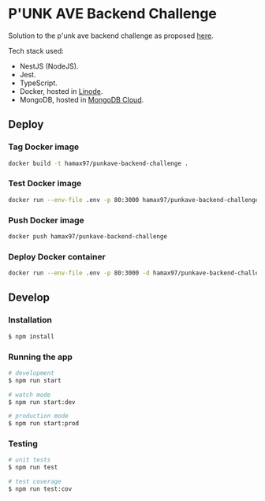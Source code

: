 # P'UNK AVE Backend Challenge

Solution to the p'unk ave backend challenge as proposed [here](https://github.com/punkave/backend-challenge).

Tech stack used:
- NestJS (NodeJS).
- Jest.
- TypeScript.
- Docker, hosted in [Linode](https://www.linode.com/).
- MongoDB, hosted in [MongoDB Cloud](https://www.mongodb.com/cloud).

## Deploy

### Tag Docker image

```bash
docker build -t hamax97/punkave-backend-challenge .
```

### Test Docker image

```bash
docker run --env-file .env -p 80:3000 hamax97/punkave-backend-challenge
```

### Push Docker image

```bash
docker push hamax97/punkave-backend-challenge
```

### Deploy Docker container

```bash
docker run --env-file .env -p 80:3000 -d hamax97/punkave-backend-challenge
```

## Develop

### Installation

```bash
$ npm install
```

### Running the app

```bash
# development
$ npm run start

# watch mode
$ npm run start:dev

# production mode
$ npm run start:prod
```

### Testing

```bash
# unit tests
$ npm run test

# test coverage
$ npm run test:cov
```
